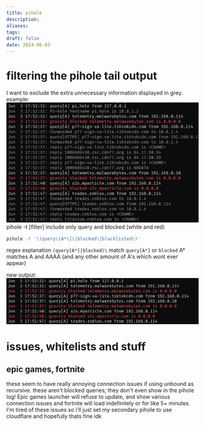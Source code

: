 ```yaml
---
title: pihole
description: 
aliases: 
tags: 
draft: false
date: 2024-06-03
---
```

# filtering the pihole tail output
I want to exclude the extra unnecessary information displayed in grey.
example:
![Pasted image 20240603175427.png](Attachments/Pasted%20image%2020240603175427.png)
pihole -t \[filter]
include only query and blocked (white and red)
```bash
pihole -t '\(query\[A*\]\|blocked\|blacklisted\)'
```
regex explanation
`(query[A*]|blocked)\`
match `query[A*]` or `blocked`
A* matches A and AAAA (and any other amount of A's which wont ever appear)

new output:
![Pasted image 20240603175429.png](Attachments/Pasted%20image%2020240603175429.png)


# issues, whitelists and stuff
## epic games, fortnite
these seem to have really annoying connection issues if using unbound as recursive. these aren't blocked queries; they don't even show in the pihole log!
Epic games launcher will refuse to update, and show various connection issues and fortnite will load indefinitely or for like 5+ minutes. I'm tired of these issues so i'll just set my secondary pihole to use cloudflare and hopefully thats fine idk